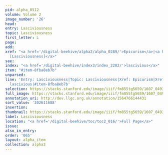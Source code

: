 ```yaml
---
pid: alpha_0512
volume: Volume 2
image_number: '26'
head:
entry: Lasciviousness
topic: Lasciviousness
first_letter: L
page:
add:
xref: "<a href='/digital-beehive/alpha2/alpha_0289/'>Epicurism</a>|<a href='/digital-beehive/num6/num_2014/'>1402
  [Lasciviousness]</a>"
see:
index: "<a href='/digital-beehive/index3/index_2202/'>lascivious</a>"
item: "#item-8fba8eb7b"
unparsed:
line: 'Entry: Lasciviousness|Topic: Lasciviousness|Xref: Epicurism|Xref: 1402 [Lasciviousness]|Index:
  lascivious|#item-8fba8eb7b'
selection: https://stacks.stanford.edu/image/iiif/fm855tg5659/1607_0493/680,1688,3091,616/full/0/default.jpg
full_image: https://stacks.stanford.edu/image/iiif/fm855tg5659/1607_0493/full/full/0/default.jpg
annotation_uri: http://dev.llgc.org.uk/annotation/1564766144431
sort_value: '202611688'
insertion:
thumbnail: https://stacks.stanford.edu/image/iiif/fm855tg5659/1607_0493/680,1688,600,180/250,/0/default.jpg
label: Lasciviousness
location: "<a href='/digital-beehive/toc/toc2_016/'>Full Page</a>"
issue:
also_in_entry:
order: '065'
layout: alpha_item
collection: alpha3
---
```

